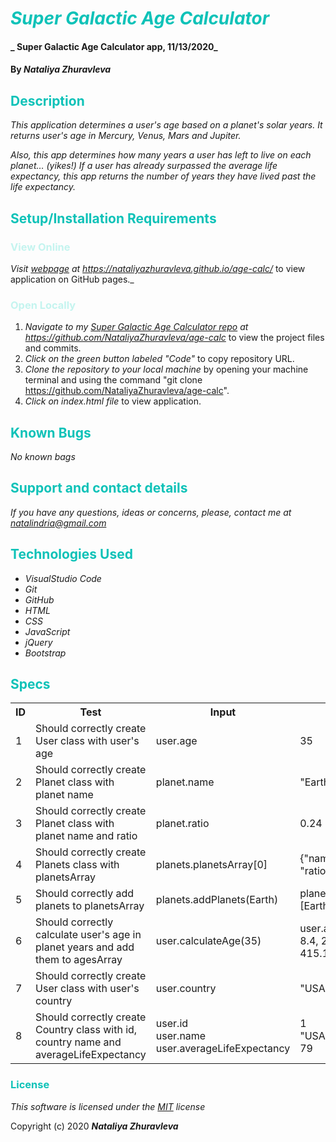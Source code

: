 # <span style="color:#0ec2b8">_Super Galactic Age Calculator_</span>

#### _ Super Galactic Age Calculator app, 11/13/2020_

#### By _**Nataliya Zhuravleva**_

## <span style="color:#0ec2b8">Description</span>

_This application determines a user's age based on a planet's solar years. It returns user's age in Mercury, Venus, Mars and Jupiter._

_Also, this app determines how many years a user has left to live on each planet… (yikes!) 
If a user has already surpassed the average life expectancy, this app returns the number of years they have lived past the life expectancy._


## <span style="color:#0ec2b8">Setup/Installation Requirements</span>
### <span style="color:#c4f4ef">View Online</span>
_Visit [ webpage](https://nataliyazhuravleva.github.io/age-calc/) at https://nataliyazhuravleva.github.io/age-calc/_ to view application on GitHub pages._

### <span style="color:#c4f4ef">Open Locally</span>
1. _Navigate to my [Super Galactic Age Calculator repo](https://github.com/NataliyaZhuravleva/age-calc) at https://github.com/NataliyaZhuravleva/age-calc_ to view the project files and commits.
2. _Click on the green button labeled "Code"_ to copy repository URL.
3. _Clone the repository to your local machine_ by opening your machine terminal and using the command "git clone https://github.com/NataliyaZhuravleva/age-calc".
4. _Click on index.html file_ to view application.



## <span style="color:#0ec2b8">Known Bugs</span>

_No known bags_

## <span style="color:#0ec2b8">Support and contact details</span>

_If you have any questions, ideas or concerns, please, contact me at [natalindria@gmail.com](mailto:natalindria@gmail.com)_


## <span style="color:#0ec2b8">Technologies Used</span>

* _VisualStudio Code_
* _Git_
* _GitHub_
* _HTML_
* _CSS_
* _JavaScript_
* _jQuery_
* _Bootstrap_

## <span style="color:#0ec2b8">Specs</span>

<table>
  <tr>
    <th>ID
    <th>Test</th>
    <th>Input</th>
    <th>Output</th>
    <th>Completed</th>
  </tr>
  <tr>
    <td>1</td>
    <td>Should correctly create User class with user's age</td>
    <td>user.age</td>
    <td>35</td>
    <td>True</td>
  </tr>
  <tr>
    <td>2</td>
    <td>Should correctly create Planet class with planet name</td>
    <td>planet.name</td>
    <td>"Earth"</td>
    <td>True</td>
  </tr>
  <tr>
    <td>3</td>
    <td>Should correctly create Planet class with planet name and ratio</td>
    <td>planet.ratio</td>
    <td>0.24</td>
    <td>True</td>
  </tr>
  <tr>
    <td>4</td>
    <td>Should correctly create Planets class with planetsArray</td>
    <td>planets.planetsArray[0]</td>
    <td>{"name": "Earth", "ratio": 1}</td>
    <td>True</td>
  </tr>
  <tr>
    <td>5</td>
    <td>Should correctly add planets to planetsArray</td>
    <td>planets.addPlanets(Earth)</td>
    <td>planets.planetsArray=[Earth]</td>
    <td>True</td>
  </tr>
  <tr>
    <td>6</td>
    <td>Should correctly calculate user's age in planet years and add them to agesArray</td>
    <td>user.calculateAge(35)</td>
    <td>user.agesArray=[35, 8.4, 21.7, 65.8, 415.1]</td>
    <td>True</td>
  </tr>
  <tr>
    <td>7</td>
    <td>Should correctly create User class with user's country</td>
    <td>user.country</td>
    <td>"USA"</td>
    <td>True</td>
  </tr>
  <tr>
    <td>8</td>
    <td>Should correctly create Country class with id, country name and averageLifeExpectancy</td>
    <td>
        user.id<br>
        user.name<br>
        user.averageLifeExpectancy
    </td>
    <td>
        1<br>
        "USA"<br>
        79
    </td>
    <td>True</td>
  </tr>
</table>

### <span style="color:#0ec2b8">License</span> 

*This software is licensed under the [MIT](https://choosealicense.com/licenses/mit/) license*

Copyright (c) 2020 **_Nataliya Zhuravleva_**
